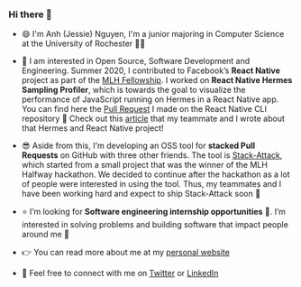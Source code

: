 ### Hi there 👋 

<!--
**jessieAnhNguyen/jessieAnhNguyen** is a ✨ _special_ ✨ repository because its `README.md` (this file) appears on your GitHub profile.

Here are some ideas to get you started:

- 🔭 I’m currently working on ...
- 🌱 I’m currently learning ...
- 👯 I’m looking to collaborate on ...
- 🤔 I’m looking for help with ...
- 💬 Ask me about ...
- 📫 How to reach me: ...
- 😄 Pronouns: ...
- ⚡ Fun fact: ...
-->

- :smile: I'm Anh (Jessie) Nguyen, I'm a junior majoring in Computer Science at the University of Rochester :woman_technologist:

- :star_struck: I am interested in Open Source, Software Development and Engineering. Summer 2020, I contributed to Facebook’s **React Native** project as part of the [MLH Fellowship](https://fellowship.mlh.io/). I worked on **React Native Hermes Sampling Profiler**, which is towards the goal to visualize the performance of JavaScript running on Hermes in a React Native app. You can find here the [Pull Request](https://github.com/react-native-community/cli/pull/1246) I made on the React Native CLI repository :partying_face: Check out this [article](https://www.g2i.co/blog/profiling-react-native-apps-runtime-performance-using-hermes) that my teammate and I wrote about that Hermes and React Native project!

- :sunglasses: Aside from this, I'm developing an OSS tool for **stacked Pull Requests** on GitHub with three other friends. The tool is [Stack-Attack](https://github.com/taneliang/stack-attack), which started from a small project that was the winner of the MLH Halfway hackathon. We decided to continue after the hackathon as a lot of people were interested in using the tool. Thus, my teammates and I have been working hard and expect to ship Stack-Attack soon :rocket:

- :star: I’m looking for **Software engineering internship opportunities** :raising_hand:. I’m interested in solving problems and building software that impact people around me :raised_hands: 

- :point_right: You can read more about me at my [personal website](https://www.jessieanhnguyen.com/)

- :handshake: Feel free to connect with me on [Twitter](https://twitter.com/jessie_anh_ng) or [LinkedIn](https://www.linkedin.com/in/jessieanh/)
